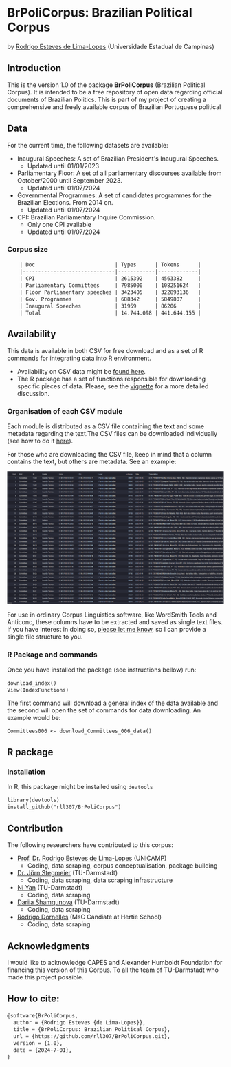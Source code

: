 # BrPoliCorpus: Brazilian Political Corpus

by [Rodrigo Esteves de Lima-Lopes][def] (Universidade Estadual de Campinas)

## Introduction

This is the version 1.0 of the package **BrPoliCorpus** (Brazilian Political Corpus). It is intended to be a free repository of open data regarding official documents of Brazilian Politics. This is part of my project of creating a comprehensive and freely available corpus of Brazilian Portuguese political 

## Data

For the current time, the following datasets are available:

- Inaugural Speeches: A set of Brazilian President's Inaugural Speeches.
  - Updated until 01/01/2023
- Parliamentary Floor: A set of all parliamentary discourses available from October/2000 until September 2023.
  - Updated until 01/07/2024
- Governmental Programmes: A set of candidates programmes for the Brazilian Elections. From 2014 on.
  - Updated until 01/07/2024
- CPI: Brazilian Parliamentary Inquire Commission.
  - Only one CPI available
  - Updated until 01/07/2024

### Corpus size

        | Doc                          | Types      | Tokens      |
        |------------------------------|------------|-------------|
        | CPI                          | 2615392    | 4563382     |
        | Parliamentary Committees     | 7985000    | 108251624   |
        | Floor Parliamentary speeches | 3423405    | 322893136   |
        | Gov. Programmes              | 688342     | 5849807     |
        | Inaugural Speeches           | 31959      | 86206       |
        | Total                        | 14.744.098 | 441.644.155 |


## Availability

This data is available in both CSV for free download and as a set of R commands for integrating data into R environment.

- Availability on CSV data might be [found here](doc/CSV_Download.md). 
- The R package has a set of functions responsible for downloading specific pieces of data. Please, see the [vignette](vignettes/) for a more detailed discussion.

### Organisation of each CSV module

Each module is distributed as a CSV file containing the text and some metadata regarding the text.The CSV files can be downloaded individually (see how to do it [here](doc/CSV_Download.md)).

For those who are downloading the CSV file, keep in mind that a column contains the text, but others are metadata.  See an example:


![Example CSV](Pictures/ExampleCSV.png)

For use in ordinary Corpus Linguistics software, like WordSmith Tools and Anticonc, these columns have to be extracted and saved as single text files. If you have interest in doing so, [please let me know][def], so I can provide a single file structure to you. 

### R Package and commands

Once you have installed the package (see instructions bellow) run:

```
download_index() 
View(IndexFunctions)
```
The first command will download a general index of the data available and the second will open the set of commands for data downloading. An example would be:

```
Committees006 <- download_Committees_006_data()
```
## R package

### Installation

In R, this package might be installed using `devtools`

    library(devtools)
    install_github("rll307/BrPoliCorpus")

## Contribution

The following researchers have contributed to this corpus:

- [Prof. Dr. Rodrigo Esteves de Lima-Lopes][def] (UNICAMP)
    - Coding, data scraping, corpus conceptualisation, package building
- [Dr. Jörn Stegmeier][def2] (TU-Darmstadt)
    - Coding, data scraping, data scraping infrastructure
- [Ni Yan][def3] (TU-Darmstadt)
   - Coding, data scraping
- [Dariia Shamgunova][def4]  (TU-Darmstadt)
   - Coding, data scraping
- [Rodrigo Dornelles][def5] (MsC Candiate at   Hertie School)
   - Coding, data scraping
## Acknowledgments

I would like to acknowledge CAPES and Alexander Humboldt Foundation for financing this version of this Corpus. To all the team of TU-Darmstadt who made this project possible.


## How to cite:

    @software{BrPoliCorpus,
      author = {Rodrigo Esteves {de Lima-Lopes}},
      title = {BrPoliCorpus: Brazilian Political Corpus},
      url = {https://github.com/rll307/BrPoliCorpus.git},
      version = {1.0},
      date = {2024-7-01},
    }

[def]: mailto:rll307@unicamp.br
[def2]: mailto:stegmeier@linglit.tu-darmstadt.de
[def3]: mailto:ni.yan@tu-darmstadt.de
[def4]: mailto:dariia.shamgunova@stud.tu-darmstadt.de
[def5]: https://orcid.org/0000-0003-3709-4760